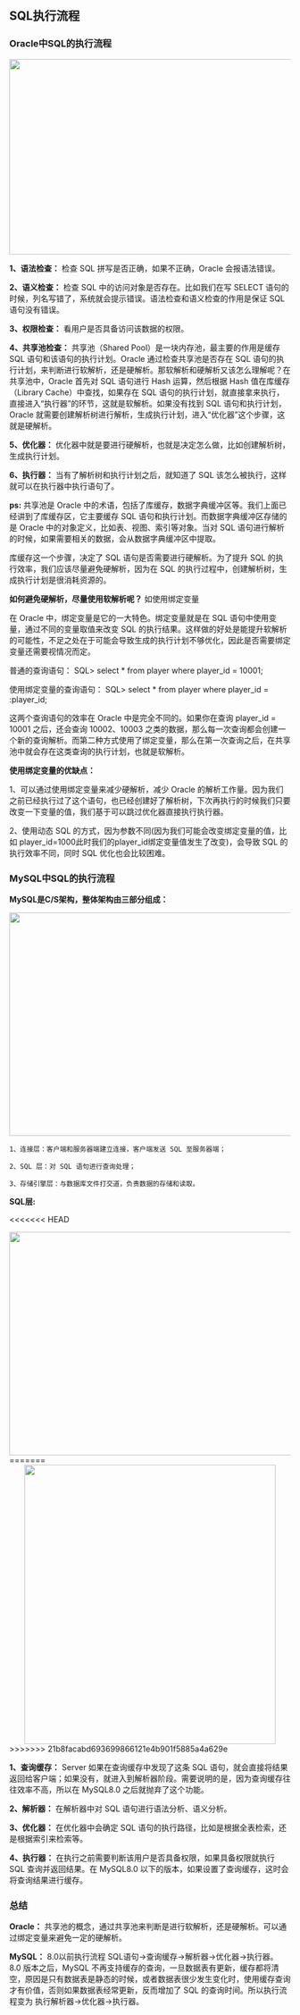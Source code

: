 ## SQL执行流程


### Oracle中SQL的执行流程


<div align=center><img width="700" height="350" src="https://github.com/OneStepAndTwoSteps/SQL_is_important/blob/master/static/SQL%E6%89%A7%E8%A1%8C%E6%B5%81%E7%A8%8B/1.png"/></div>

__1、语法检查：__ 检查 SQL 拼写是否正确，如果不正确，Oracle 会报语法错误。

__2、语义检查：__ 检查 SQL 中的访问对象是否存在。比如我们在写 SELECT 语句的时候，列名写错了，系统就会提示错误。语法检查和语义检查的作用是保证 SQL 语句没有错误。

__3、权限检查：__ 看用户是否具备访问该数据的权限。

__4、共享池检查：__ 共享池（Shared Pool）是一块内存池，最主要的作用是缓存 SQL 语句和该语句的执行计划。Oracle 通过检查共享池是否存在 SQL 语句的执行计划，来判断进行软解析，还是硬解析。那软解析和硬解析又该怎么理解呢？在共享池中，Oracle 首先对 SQL 语句进行 Hash 运算，然后根据 Hash 值在库缓存（Library Cache）中查找，如果存在 SQL 语句的执行计划，就直接拿来执行，直接进入“执行器”的环节，这就是软解析。如果没有找到 SQL 语句和执行计划，Oracle 就需要创建解析树进行解析，生成执行计划，进入“优化器”这个步骤，这就是硬解析。

__5、优化器：__ 优化器中就是要进行硬解析，也就是决定怎么做，比如创建解析树，生成执行计划。

__6、执行器：__ 当有了解析树和执行计划之后，就知道了 SQL 该怎么被执行，这样就可以在执行器中执行语句了。


__ps:__ 共享池是 Oracle 中的术语，包括了库缓存，数据字典缓冲区等。我们上面已经讲到了库缓存区，它主要缓存 SQL 语句和执行计划。而数据字典缓冲区存储的是 Oracle 中的对象定义，比如表、视图、索引等对象。当对 SQL 语句进行解析的时候，如果需要相关的数据，会从数据字典缓冲区中提取。

库缓存这一个步骤，决定了 SQL 语句是否需要进行硬解析。为了提升 SQL 的执行效率，我们应该尽量避免硬解析，因为在 SQL 的执行过程中，创建解析树，生成执行计划是很消耗资源的。


__如何避免硬解析，尽量使用软解析呢？__ 如使用绑定变量 

在 Oracle 中，绑定变量是它的一大特色。绑定变量就是在 SQL 语句中使用变量，通过不同的变量取值来改变 SQL 的执行结果。这样做的好处是能提升软解析的可能性，不足之处在于可能会导致生成的执行计划不够优化，因此是否需要绑定变量还需要视情况而定。

普通的查询语句：
SQL> select * from player where player_id = 10001;

使用绑定变量的查询语句：
SQL> select * from player where player_id = :player_id;


这两个查询语句的效率在 Oracle 中是完全不同的。如果你在查询 player_id = 10001 之后，还会查询 10002、10003 之类的数据，那么每一次查询都会创建一个新的查询解析。而第二种方式使用了绑定变量，那么在第一次查询之后，在共享池中就会存在这类查询的执行计划，也就是软解析。

__使用绑定变量的优缺点：__

1、可以通过使用绑定变量来减少硬解析，减少 Oracle 的解析工作量。因为我们之前已经执行过了这个语句，也已经创建好了解析树，下次再执行的时候我们只要改变一下变量的值，我们基于可以跳过优化器直接执行执行器。

2、使用动态 SQL 的方式，因为参数不同(因为我们可能会改变绑定变量的值，比如 player_id=1000此时我们的player_id绑定变量值发生了改变)，会导致 SQL 的执行效率不同，同时 SQL 优化也会比较困难。



### MySQL中SQL的执行流程

__MySQL是C/S架构，整体架构由三部分组成：__

<div align=center><img width="700" height="400" src="https://github.com/OneStepAndTwoSteps/SQL_is_important/blob/master/static/SQL%E6%89%A7%E8%A1%8C%E6%B5%81%E7%A8%8B/2.png"/></div>

    1、连接层：客户端和服务器端建立连接，客户端发送 SQL 至服务器端；

    2、SQL 层：对 SQL 语句进行查询处理；

    3、存储引擎层：与数据库文件打交道，负责数据的存储和读取。



__SQL层:__


<<<<<<< HEAD
<div align=center><img width="600" height="400" src="https://github.com/OneStepAndTwoSteps/SQL_is_important/blob/master/static/SQL%E6%89%A7%E8%A1%8C%E6%B5%81%E7%A8%8B/3.jpg"/></div>
=======
<div align=center><img width="450" height="500" src="https://github.com/OneStepAndTwoSteps/SQL_is_important/blob/master/static/SQL%E6%89%A7%E8%A1%8C%E6%B5%81%E7%A8%8B/3.jpg"/></div>
>>>>>>> 21b8facabd693699866121e4b901f5885a4a629e

__1、查询缓存：__ Server 如果在查询缓存中发现了这条 SQL 语句，就会直接将结果返回给客户端；如果没有，就进入到解析器阶段。需要说明的是，因为查询缓存往往效率不高，所以在 MySQL8.0 之后就抛弃了这个功能。

__2、解析器：__ 在解析器中对 SQL 语句进行语法分析、语义分析。

__3、优化器：__ 在优化器中会确定 SQL 语句的执行路径，比如是根据全表检索，还是根据索引来检索等。

__4、执行器：__ 在执行之前需要判断该用户是否具备权限，如果具备权限就执行 SQL 查询并返回结果。在 MySQL8.0 以下的版本，如果设置了查询缓存，这时会将查询结果进行缓存。



### 总结

__Oracle：__ 共享池的概念，通过共享池来判断是进行软解析，还是硬解析。可以通过绑定变量来避免一定的硬解析。

__MySQL：__  8.0以前执行流程 SQL语句→查询缓存→解析器→优化器→执行器。 8.0 版本之后，MySQL 不再支持缓存的查询，一旦数据表有更新，缓存都将清空，原因是只有数据表是静态的时候，或者数据表很少发生变化时，使用缓存查询才有价值，否则如果数据表经常更新，反而增加了 SQL 的查询时间。所以执行流程变为 执行解析器→优化器→执行器。




